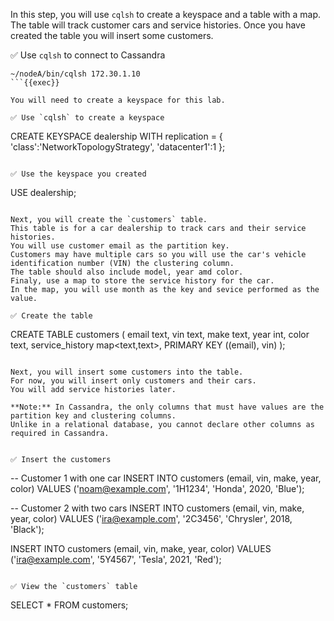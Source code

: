 In this step, you will use `cqlsh` to create a keyspace and a table with a map.
The table will track customer cars and service histories.
Once you have created the table you will insert some customers. 

✅ Use `cqlsh` to connect to Cassandra
```
~/nodeA/bin/cqlsh 172.30.1.10
```{{exec}}

You will need to create a keyspace for this lab.

✅ Use `cqlsh` to create a keyspace
```
CREATE KEYSPACE dealership WITH replication = {
  'class':'NetworkTopologyStrategy',
  'datacenter1':1
};
```{{exec}}

✅ Use the keyspace you created
```
USE dealership;
```{{exec}}

Next, you will create the `customers` table.
This table is for a car dealership to track cars and their service histories.
You will use customer email as the partition key.
Customers may have multiple cars so you will use the car's vehicle identification number (VIN) the clustering column.
The table should also include model, year amd color.
Finaly, use a map to store the service history for the car.
In the map, you will use month as the key and sevice performed as the value.

✅ Create the table
```
CREATE TABLE customers (
  email text,
  vin text,
  make text,
  year int,
  color text,
  service_history map<text,text>,
  PRIMARY KEY ((email), vin)
);
```{{exec}}

Next, you will insert some customers into the table.
For now, you will insert only customers and their cars.
You will add service histories later.

**Note:** In Cassandra, the only columns that must have values are the partition key and clustering columns.
Unlike in a relational database, you cannot declare other columns as required in Cassandra.


✅ Insert the customers
```
-- Customer 1 with one car
INSERT INTO customers (email, vin, make, year, color)
VALUES ('noam@example.com', '1H1234', 'Honda', 2020, 'Blue');

-- Customer 2 with two cars
INSERT INTO customers (email, vin, make, year, color)
VALUES ('ira@example.com', '2C3456', 'Chrysler', 2018, 'Black');

INSERT INTO customers (email, vin, make, year, color)
VALUES ('ira@example.com', '5Y4567', 'Tesla', 2021, 'Red');
```{{exec}}

✅ View the `customers` table
```
SELECT * FROM customers;
```{{exec}}